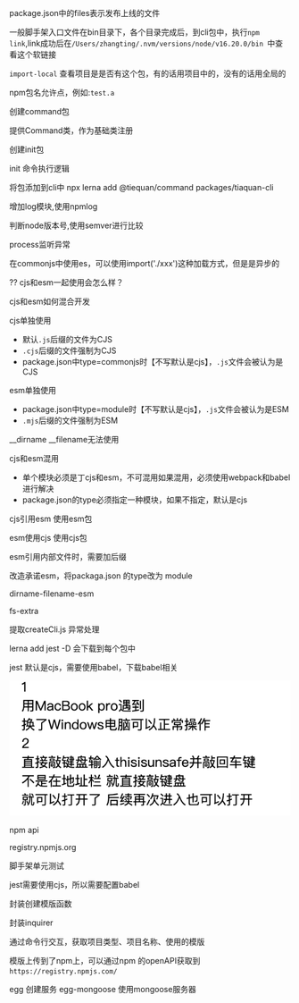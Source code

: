 package.json中的files表示发布上线的文件

一般脚手架入口文件在bin目录下，各个目录完成后，到cli包中，执行`npm link`,link成功后在`/Users/zhangting/.nvm/versions/node/v16.20.0/bin `中查看这个软链接

`import-local` 查看项目是是否有这个包，有的话用项目中的，没有的话用全局的

npm包名允许点，例如:`test.a`

创建command包

提供Command类，作为基础类注册

创建init包

init 命令执行逻辑

将包添加到cli中
npx lerna add @tiequan/command  packages/tiaquan-cli

增加log模块,使用npmlog

判断node版本号,使用semver进行比较

process监听异常

在commonjs中使用es，可以使用import('./xxx')这种加载方式，但是是异步的

?? cjs和esm一起使用会怎么样？

cjs和esm如何混合开发

cjs单独使用

- 默认`.js`后缀的文件为CJS
- `.cjs`后缀的文件强制为CJS
- package.json中type=commonjs时【不写默认是cjs】，`.js`文件会被认为是CJS

esm单独使用

- package.json中type=module时【不写默认是cjs】，`.js`文件会被认为是ESM
- `.mjs`后缀的文件强制为ESM

__dirname __filename无法使用

cjs和esm混用

- 单个模块必须是丁cjs和esm，不可混用如果混用，必须使用webpack和babel进行解决
- package.json的type必须指定一种模块，如果不指定，默认是cjs

cjs引用esm
使用esm包

esm使用cjs
使用cjs包

esm引用内部文件时，需要加后缀


改造承诺esm，将packaga.json 的type改为 module

dirname-filename-esm

fs-extra

提取createCli.js 异常处理


lerna add jest -D 会下载到每个包中

jest 默认是cjs，需要使用babel，下载babel相关

![](../images/20230703145017.png)

npm api

registry.npmjs.org


脚手架单元测试

jest需要使用cjs，所以需要配置babel

封装创建模版函数

封装inquirer

通过命令行交互，获取项目类型、项目名称、使用的模版

模版上传到了npm上，可以通过npm 的openAPI获取到 `https://registry.npmjs.com/`

egg 创建服务
egg-mongoose 使用mongoose服务器